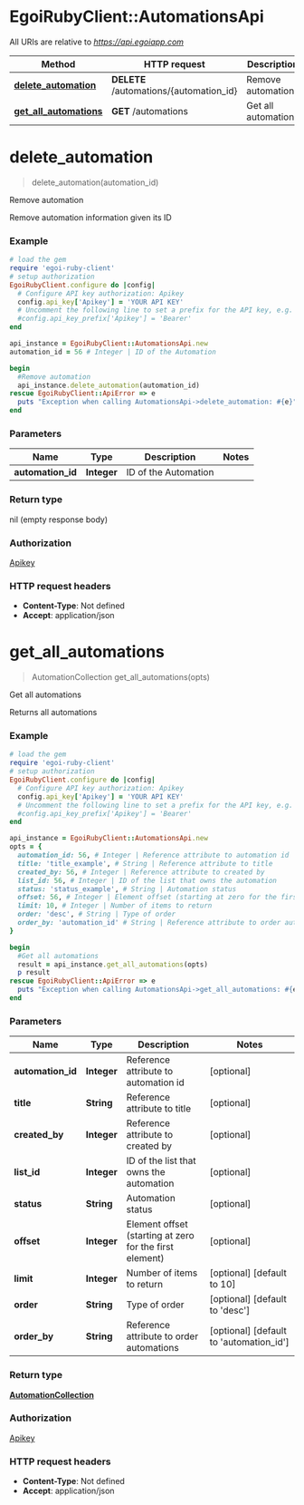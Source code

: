# EgoiRubyClient::AutomationsApi

All URIs are relative to *https://api.egoiapp.com*

Method | HTTP request | Description
------------- | ------------- | -------------
[**delete_automation**](AutomationsApi.md#delete_automation) | **DELETE** /automations/{automation_id} | Remove automation
[**get_all_automations**](AutomationsApi.md#get_all_automations) | **GET** /automations | Get all automations


# **delete_automation**
> delete_automation(automation_id)

Remove automation

Remove automation information given its ID

### Example
```ruby
# load the gem
require 'egoi-ruby-client'
# setup authorization
EgoiRubyClient.configure do |config|
  # Configure API key authorization: Apikey
  config.api_key['Apikey'] = 'YOUR API KEY'
  # Uncomment the following line to set a prefix for the API key, e.g. 'Bearer' (defaults to nil)
  #config.api_key_prefix['Apikey'] = 'Bearer'
end

api_instance = EgoiRubyClient::AutomationsApi.new
automation_id = 56 # Integer | ID of the Automation

begin
  #Remove automation
  api_instance.delete_automation(automation_id)
rescue EgoiRubyClient::ApiError => e
  puts "Exception when calling AutomationsApi->delete_automation: #{e}"
end
```

### Parameters

Name | Type | Description  | Notes
------------- | ------------- | ------------- | -------------
 **automation_id** | **Integer**| ID of the Automation | 

### Return type

nil (empty response body)

### Authorization

[Apikey](../README.md#Apikey)

### HTTP request headers

 - **Content-Type**: Not defined
 - **Accept**: application/json



# **get_all_automations**
> AutomationCollection get_all_automations(opts)

Get all automations

Returns all automations

### Example
```ruby
# load the gem
require 'egoi-ruby-client'
# setup authorization
EgoiRubyClient.configure do |config|
  # Configure API key authorization: Apikey
  config.api_key['Apikey'] = 'YOUR API KEY'
  # Uncomment the following line to set a prefix for the API key, e.g. 'Bearer' (defaults to nil)
  #config.api_key_prefix['Apikey'] = 'Bearer'
end

api_instance = EgoiRubyClient::AutomationsApi.new
opts = {
  automation_id: 56, # Integer | Reference attribute to automation id
  title: 'title_example', # String | Reference attribute to title
  created_by: 56, # Integer | Reference attribute to created by
  list_id: 56, # Integer | ID of the list that owns the automation
  status: 'status_example', # String | Automation status
  offset: 56, # Integer | Element offset (starting at zero for the first element)
  limit: 10, # Integer | Number of items to return
  order: 'desc', # String | Type of order
  order_by: 'automation_id' # String | Reference attribute to order automations
}

begin
  #Get all automations
  result = api_instance.get_all_automations(opts)
  p result
rescue EgoiRubyClient::ApiError => e
  puts "Exception when calling AutomationsApi->get_all_automations: #{e}"
end
```

### Parameters

Name | Type | Description  | Notes
------------- | ------------- | ------------- | -------------
 **automation_id** | **Integer**| Reference attribute to automation id | [optional] 
 **title** | **String**| Reference attribute to title | [optional] 
 **created_by** | **Integer**| Reference attribute to created by | [optional] 
 **list_id** | **Integer**| ID of the list that owns the automation | [optional] 
 **status** | **String**| Automation status | [optional] 
 **offset** | **Integer**| Element offset (starting at zero for the first element) | [optional] 
 **limit** | **Integer**| Number of items to return | [optional] [default to 10]
 **order** | **String**| Type of order | [optional] [default to &#39;desc&#39;]
 **order_by** | **String**| Reference attribute to order automations | [optional] [default to &#39;automation_id&#39;]

### Return type

[**AutomationCollection**](AutomationCollection.md)

### Authorization

[Apikey](../README.md#Apikey)

### HTTP request headers

 - **Content-Type**: Not defined
 - **Accept**: application/json



